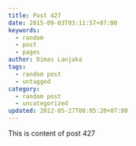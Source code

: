 ```yaml
---
title: Post 427
date: 2015-09-03T03:11:57+07:00
keywords:
  - random
  - post
  - pages
author: Dimas Lanjaka
tags:
  - random post
  - untagged
category:
  - random post
  - uncategorized
updated: 2012-05-27T08:05:20+07:00
---
```

This is content of post 427